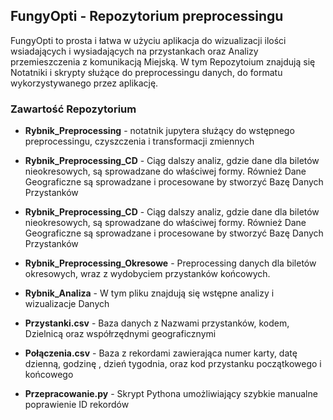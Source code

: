 ﻿## FungyOpti -  Repozytorium preprocessingu

FungyOpti to prosta i łatwa w użyciu aplikacja do wizualizacji 
ilości wsiadających i wysiadających na przystankach oraz Analizy przemieszczenia z komunikacją Miejską. 
W tym Repozytoium znajdują się Notatniki i skrypty służące do preprocessingu danych, do formatu wykorzystywanego przez aplikację.

### Zawartość Repozytorium
+ **Rybnik_Preprocessing** - notatnik jupytera służący do wstępnego preprocessingu,
	czyszczenia i transformacji zmiennych 
+ **Rybnik_Preprocessing_CD** - Ciąg dalszy analiz, gdzie dane dla biletów nieokresowych, są sprowadzane do właściwej formy.
	Również Dane Geograficzne są sprowadzane i procesowane by stworzyć Bazę Danych Przystanków
+ **Rybnik_Preprocessing_CD** - Ciąg dalszy analiz, gdzie dane dla biletów nieokresowych, są sprowadzane do właściwej formy.
	Również Dane Geograficzne są sprowadzane i procesowane by stworzyć Bazę Danych Przystanków
+ **Rybnik_Preprocessing_Okresowe** - Preprocessing danych dla biletów okresowych, wraz z wydobyciem przystanków końcowych.

+ **Rybnik_Analiza** - W tym pliku znajdują się  wstępne analizy i wizualizacje Danych
+ **Przystanki.csv** - Baza danych z Nazwami przystanków, kodem, Dzielnicą oraz współrzędnymi geograficznymi
+ **Połączenia.csv** - Baza z rekordami zawierająca numer karty, datę dzienną, godzinę , dzień tygodnia, oraz kod przystanku początkowego i końcowego
+ **Przepracowanie.py** - Skrypt Pythona umożliwiający szybkie manualne poprawienie ID rekordów


